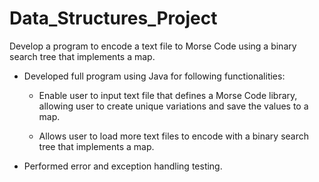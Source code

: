 # Data_Structures_Project
 Develop a program to encode a text file to Morse Code using a binary search tree that implements a map.
 
   - Developed full program using Java for following functionalities:
   
      - Enable user to input text file that defines a Morse Code library, allowing user to create unique
        variations and save the values to a map.
        
      - Allows user to load more text files to encode with a binary search tree that implements a map.
      
   - Performed error and exception handling testing.
